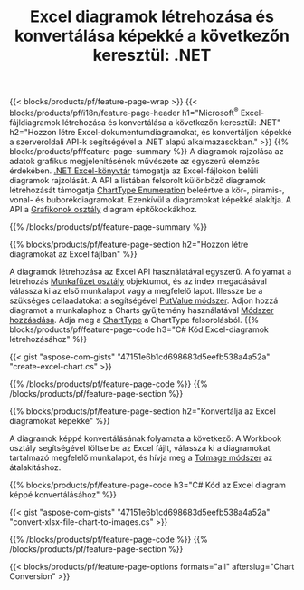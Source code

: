 ﻿---
title: "Excel diagramok létrehozása és konvertálása képekké a következőn keresztül: .NET"
url: /hu/net/chart/
description: C# forráskód a diagram vagy diagram megrajzolásához és konvertálásához Microsoft Excelben a .NET Library segítségével. 
---
{{< blocks/products/pf/feature-page-wrap >}}
{{< blocks/products/pf/i18n/feature-page-header h1="Microsoft<sup>&reg;</sup> Excel-fájldiagramok létrehozása és konvertálása a következőn keresztül: .NET" h2="Hozzon létre Excel-dokumentumdiagramokat, és konvertáljon képekké a szerveroldali API-k segítségével a .NET alapú alkalmazásokban." >}}
{{% blocks/products/pf/feature-page-summary %}}
A diagramok rajzolása az adatok grafikus megjelenítésének művészete az egyszerű elemzés érdekében. [.NET Excel-könyvtár](/cells/net/) támogatja az Excel-fájlokon belüli diagramok rajzolását. A API a listában felsorolt különböző diagramok létrehozását támogatja [ChartType Enumeration](https://reference.aspose.com/cells/net/aspose.cells.charts/charttype) beleértve a kör-, piramis-, vonal- és buborékdiagramokat. Ezenkívül a diagramokat képekké alakítja. A API a [Grafikonok osztály](https://reference.aspose.com/cells/net/aspose.cells.charts) diagram építőkockákhoz.

{{% /blocks/products/pf/feature-page-summary %}}

{{% blocks/products/pf/feature-page-section h2="Hozzon létre diagramokat az Excel fájlban" %}}

A diagramok létrehozása az Excel API használatával egyszerű. A folyamat a létrehozás [Munkafüzet osztály](https://reference.aspose.com/cells/net/aspose.cells/workbook) objektumot, és az index megadásával válassza ki az első munkalapot vagy a megfelelő lapot. Illessze be a szükséges cellaadatokat a segítségével [PutValue módszer](https://reference.aspose.com/cells/net/aspose.cells/cell/methods/putvalue/index). Adjon hozzá diagramot a munkalaphoz a Charts gyűjtemény használatával [Módszer hozzáadása](https://reference.aspose.com/cells/net/aspose.cells.charts/chartcollection/methods/add). Adja meg a [ChartType](https://reference.aspose.com/cells/net/aspose.cells.charts/charttype) a ChartType felsorolásból.
{{% blocks/products/pf/feature-page-code h3="C# Kód Excel-diagramok létrehozásához" %}}

{{< gist "aspose-com-gists" "47151e6b1cd698683d5eefb538a4a52a" "create-excel-chart.cs" >}}

{{% /blocks/products/pf/feature-page-code %}}
{{% /blocks/products/pf/feature-page-section %}}


{{% blocks/products/pf/feature-page-section h2="Konvertálja az Excel diagramokat képekké" %}}

A diagramok képpé konvertálásának folyamata a következő: A Workbook osztály segítségével töltse be az Excel fájlt, válassza ki a diagramokat tartalmazó megfelelő munkalapot, és hívja meg a [ToImage módszer](https://reference.aspose.com/cells/net/aspose.cells.charts.chart/toimage/methods/7) az átalakításhoz.

{{% blocks/products/pf/feature-page-code h3="C# Kód az Excel diagram képpé konvertálásához" %}}

{{< gist "aspose-com-gists" "47151e6b1cd698683d5eefb538a4a52a" "convert-xlsx-file-chart-to-images.cs" >}}

{{% /blocks/products/pf/feature-page-code %}}
{{% /blocks/products/pf/feature-page-section %}}

{{< blocks/products/pf/feature-page-options formats="all" afterslug="Chart Conversion" >}}